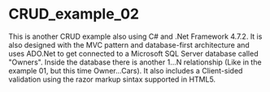 # CRUD_example_02

This is another CRUD example also using C# and .Net Framework 4.7.2.
It is also designed with the MVC pattern and database-first architecture and uses ADO.Net to get connected to a Microsoft SQL Server database called "Owners".
Inside the database there is another 1...N relationship (Like in the example 01, but this time Owner...Cars).
It also includes a Client-sided validation using the razor markup sintax supported in HTML5. 
